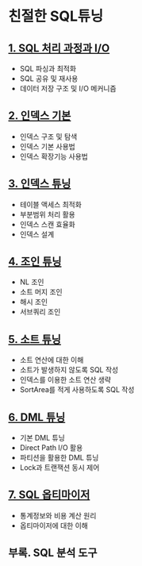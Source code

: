 # 친절한 SQL튜닝

## [1. SQL 처리 과정과 I/O](https://github.com/Limhyeonsu/kind_sql_tuning/blob/main/01.SQL%EC%B2%98%EB%A6%AC%20%EA%B3%BC%EC%A0%95%EA%B3%BCIO.md)
* SQL 파싱과 최적화
* SQL 공유 및 재사용
* 데이터 저장 구조 및 I/O 메커니즘

## [2. 인덱스 기본](https://github.com/Limhyeonsu/kind_sql_tuning/blob/main/02.%EC%9D%B8%EB%8D%B1%EC%8A%A4.md)
* 인덱스 구조 및 탐색
* 인덱스 기본 사용법
* 인덱스 확장기능 사용법

## [3. 인덱스 튜닝](https://github.com/Limhyeonsu/kind_sql_tuning/blob/main/03.%EC%9D%B8%EB%8D%B1%EC%8A%A4%ED%8A%9C%EB%8B%9D.md)
* 테이블 액세스 최적화
* 부분범위 처리 활용
* 인덱스 스캔 효율화
* 인덱스 설계

## [4. 조인 튜닝](https://github.com/Limhyeonsu/kind_sql_tuning/blob/main/04.NL%EC%A1%B0%EC%9D%B8.md)
* NL 조인
* 소트 머지 조인
* 해시 조인
* 서브쿼리 조인

## [5. 소트 튜닝](https://github.com/Limhyeonsu/kind_sql_tuning/blob/main/05.%EC%86%8C%ED%8A%B8%ED%8A%9C%EB%8B%9D.md)
* 소트 연산에 대한 이해
* 소트가 발생하지 않도록 SQL 작성
* 인덱스를 이용한 소트 연산 생략
* SortArea를 적게 사용하도록 SQL 작성

## [6. DML 튜닝](https://github.com/Limhyeonsu/kind_sql_tuning/blob/main/06.DML%ED%8A%9C%EB%8B%9D.md)
* 기본 DML 튜닝
* Direct Path I/O 활용
* 파티션을 활용한 DML 튜닝
* Lock과 트랜잭션 동시 제어

## [7. SQL 옵티마이저](https://github.com/Limhyeonsu/kind_sql_tuning/blob/main/07.SQL%20%EC%98%B5%ED%8B%B0%EB%A7%88%EC%9D%B4%EC%A0%80.md)
* 통계정보와 비용 계산 원리
* 옵티마이저에 대한 이해

## 부록. SQL 분석 도구